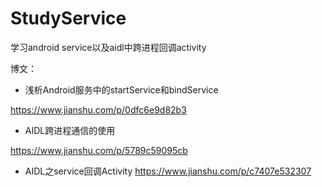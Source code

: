 # StudyService
学习android service以及aidl中跨进程回调activity

博文：

- 浅析Android服务中的startService和bindService

https://www.jianshu.com/p/0dfc6e9d82b3 

- AIDL跨进程通信的使用

https://www.jianshu.com/p/5789c59095cb

- AIDL之service回调Activity
https://www.jianshu.com/p/c7407e532307
